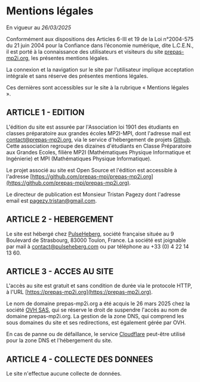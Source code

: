 # Mentions légales

En vigueur au *26/03/2025*

Conformément aux dispositions des Articles 6-III et 19 de la Loi n°2004-575 du 21 juin 2004 pour la Confiance dans l’économie numérique, dite L.C.E.N., il est porté à la connaissance des utilisateurs et visiteurs du site [prepas-mp2i.org](https://prepas-mp2i.org), les présentes mentions légales.

La connexion et la navigation sur le site par l’utilisateur implique acceptation intégrale et sans réserve des présentes mentions légales.

Ces dernières sont accessibles sur le site à la rubrique « Mentions légales ».

## ARTICLE 1 - EDITION

L'édition du site est assurée par l'Association loi 1901 des étudiants en classes préparatoire aux grandes écoles MP2I-MPI, dont l'adresse mail est <contact@prepas-mp2i.org>, via le service d'hébergement de projets [Github](https://github.com/). Cette association regroupe des dizaines d'étudiants en Classe Préparatoire aux Grandes Ecoles, filière MP2I (Mathématiques Physique Informatique et Ingénierie) et MPI (Mathématiques Physique Informatique).

Le projet associé au site est Open Source et l'édition est accessible à l'adresse [https://github.com/prepas-mpi/prepas-mp2i.org](https://github.com/prepas-mpi/prepas-mp2i.org).

Le directeur de publication est Monsieur Tristan Pagezy dont l'adresse email est [pagezy.tristan@gmail.com](mailto:pagezy.tristan@gmail.com).

## ARTICLE 2 - HEBERGEMENT

Le site est hébergé chez [PulseHeberg](https://pulseheberg.com/), société française située au 9 Boulevard de Strasbourg, 83000 Toulon, France. La société est joignable par mail à [contact@pulseheberg.com](mailto:contact@pulseheberg.com) ou par téléphone au +33 (0) 4 22 14 13 60.

## ARTICLE 3 - ACCES AU SITE

L'accès au site est gratuit et sans condition de durée via le protocole HTTP, à l'URL [https://prepas-mp2i.org](https://prepas-mp2i.org).

Le nom de domaine prepas-mp2i.org a été acquis le 26 mars 2025 chez la société [OVH SAS](https://ovh.com/), qui se réserve le droit de suspendre l'accès au nom de domaine prepas-mp2i.org.
La gestion de la zone DNS, qui comprend les sous domaines du site et ses redirections, est également gérée par OVH.

En cas de panne ou de défaillance, le service [Cloudflare](https://www.cloudflare.com/) peut-être utilisé pour la zone DNS et l'hébergement du site.

## ARTICLE 4 - COLLECTE DES DONNEES

Le site n'effectue aucune collecte de données.
